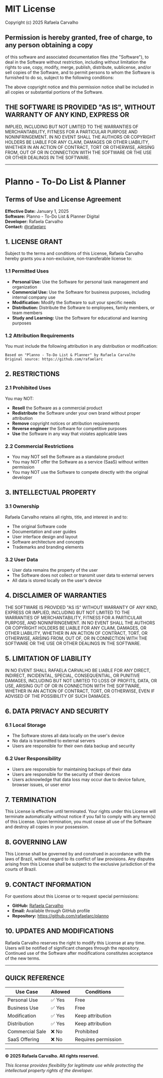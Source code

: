 # MIT License

Copyright (c) 2025 Rafaela Carvalho

## Permission is hereby granted, free of charge, to any person obtaining a copy
of this software and associated documentation files (the "Software"), to deal
in the Software without restriction, including without limitation the rights
to use, copy, modify, merge, publish, distribute, sublicense, and/or sell
copies of the Software, and to permit persons to whom the Software is
furnished to do so, subject to the following conditions:

The above copyright notice and this permission notice shall be included in all
copies or substantial portions of the Software.

## THE SOFTWARE IS PROVIDED "AS IS", WITHOUT WARRANTY OF ANY KIND, EXPRESS OR
IMPLIED, INCLUDING BUT NOT LIMITED TO THE WARRANTIES OF MERCHANTABILITY,
FITNESS FOR A PARTICULAR PURPOSE AND NONINFRINGEMENT. IN NO EVENT SHALL THE
AUTHORS OR COPYRIGHT HOLDERS BE LIABLE FOR ANY CLAIM, DAMAGES OR OTHER
LIABILITY, WHETHER IN AN ACTION OF CONTRACT, TORT OR OTHERWISE, ARISING FROM,
OUT OF OR IN CONNECTION WITH THE SOFTWARE OR THE USE OR OTHER DEALINGS IN THE
SOFTWARE.

---

# Planno - To-Do List & Planner
## Terms of Use and License Agreement

**Effective Date:** January 1, 2025  
**Software:** Planno - To-Do List & Planner Digital  
**Developer:** Rafaela Carvalho  
**Contact:** [@rafaelarc](https://github.com/rafaelarc)

## 1. LICENSE GRANT

Subject to the terms and conditions of this License, Rafaela Carvalho hereby grants you a non-exclusive, non-transferable license to:

### 1.1 Permitted Uses
- **Personal Use:** Use the Software for personal task management and organization
- **Commercial Use:** Use the Software for business purposes, including internal company use
- **Modification:** Modify the Software to suit your specific needs
- **Distribution:** Distribute the Software to employees, family members, or team members
- **Study and Learning:** Use the Software for educational and learning purposes

### 1.2 Attribution Requirements
You must include the following attribution in any distribution or modification:
```
Based on "Planno - To-Do List & Planner" by Rafaela Carvalho
Original source: https://github.com/rafaelarc
```

## 2. RESTRICTIONS

### 2.1 Prohibited Uses
You may NOT:
- **Resell** the Software as a commercial product
- **Redistribute** the Software under your own brand without proper attribution
- **Remove** copyright notices or attribution requirements
- **Reverse engineer** the Software for competitive purposes
- **Use** the Software in any way that violates applicable laws

### 2.2 Commercial Restrictions
- You may NOT sell the Software as a standalone product
- You may NOT offer the Software as a service (SaaS) without written permission
- You may NOT use the Software to compete directly with the original developer

## 3. INTELLECTUAL PROPERTY

### 3.1 Ownership
Rafaela Carvalho retains all rights, title, and interest in and to:
- The original Software code
- Documentation and user guides
- User interface design and layout
- Software architecture and concepts
- Trademarks and branding elements

### 3.2 User Data
- User data remains the property of the user
- The Software does not collect or transmit user data to external servers
- All data is stored locally on the user's device

## 4. DISCLAIMER OF WARRANTIES

THE SOFTWARE IS PROVIDED "AS IS" WITHOUT WARRANTY OF ANY KIND, EXPRESS OR IMPLIED, INCLUDING BUT NOT LIMITED TO THE WARRANTIES OF MERCHANTABILITY, FITNESS FOR A PARTICULAR PURPOSE, AND NONINFRINGEMENT. IN NO EVENT SHALL THE AUTHORS OR COPYRIGHT HOLDERS BE LIABLE FOR ANY CLAIM, DAMAGES, OR OTHER LIABILITY, WHETHER IN AN ACTION OF CONTRACT, TORT, OR OTHERWISE, ARISING FROM, OUT OF, OR IN CONNECTION WITH THE SOFTWARE OR THE USE OR OTHER DEALINGS IN THE SOFTWARE.

## 5. LIMITATION OF LIABILITY

IN NO EVENT SHALL RAFAELA CARVALHO BE LIABLE FOR ANY DIRECT, INDIRECT, INCIDENTAL, SPECIAL, CONSEQUENTIAL, OR PUNITIVE DAMAGES, INCLUDING BUT NOT LIMITED TO LOSS OF PROFITS, DATA, OR USE, ARISING OUT OF OR IN CONNECTION WITH THE SOFTWARE, WHETHER IN AN ACTION OF CONTRACT, TORT, OR OTHERWISE, EVEN IF ADVISED OF THE POSSIBILITY OF SUCH DAMAGES.

## 6. DATA PRIVACY AND SECURITY

### 6.1 Local Storage
- The Software stores all data locally on the user's device
- No data is transmitted to external servers
- Users are responsible for their own data backup and security

### 6.2 User Responsibility
- Users are responsible for maintaining backups of their data
- Users are responsible for the security of their devices
- Users acknowledge that data loss may occur due to device failure, browser issues, or user error

## 7. TERMINATION

This License is effective until terminated. Your rights under this License will terminate automatically without notice if you fail to comply with any term(s) of this License. Upon termination, you must cease all use of the Software and destroy all copies in your possession.

## 8. GOVERNING LAW

This License shall be governed by and construed in accordance with the laws of Brazil, without regard to its conflict of law provisions. Any disputes arising from this License shall be subject to the exclusive jurisdiction of the courts of Brazil.

## 9. CONTACT INFORMATION

For questions about this License or to request special permissions:

- **GitHub:** [Rafaela Carvalho](https://github.com/rafaelarc)
- **Email:** Available through GitHub profile
- **Repository:** https://github.com/rafaelarc/planno

## 10. UPDATES AND MODIFICATIONS

Rafaela Carvalho reserves the right to modify this License at any time. Users will be notified of significant changes through the repository. Continued use of the Software after modifications constitutes acceptance of the new terms.

---

## QUICK REFERENCE

| Use Case | Allowed | Conditions |
|----------|---------|------------|
| Personal Use | ✅ Yes | Free |
| Business Use | ✅ Yes | Free |
| Modification | ✅ Yes | Keep attribution |
| Distribution | ✅ Yes | Keep attribution |
| Commercial Sale | ❌ No | Prohibited |
| SaaS Offering | ❌ No | Requires permission |

---

**© 2025 Rafaela Carvalho. All rights reserved.**

*This license provides flexibility for legitimate use while protecting the intellectual property rights of the developer.*